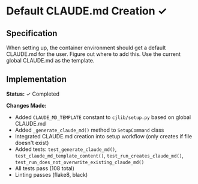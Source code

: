# Default CLAUDE.md Creation ✓

## Specification

When setting up, the container environment should get a default CLAUDE.md
for the user. Figure out where to add this. Use the current global CLAUDE.md
as the template.

## Implementation

**Status:** ✓ Completed

**Changes Made:**
- Added `CLAUDE_MD_TEMPLATE` constant to `cjlib/setup.py` based on global CLAUDE.md
- Added `_generate_claude_md()` method to `SetupCommand` class
- Integrated CLAUDE.md creation into setup workflow (only creates if file doesn't exist)
- Added tests: `test_generate_claude_md()`, `test_claude_md_template_content()`, `test_run_creates_claude_md()`, `test_run_does_not_overwrite_existing_claude_md()`
- All tests pass (108 total)
- Linting passes (flake8, black)
